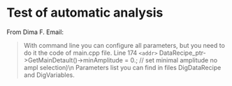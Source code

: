 # Test of automatic analysis

From Dima F. Email:
> With command line you can configure all parameters, but you need to do it the code of main.cpp file.
Line 174 `<addr>` DataRecipe_ptr->GetMainDetault()->minAmplitude = 0.; // set minimal amplitude no ampl selection)\n
> Parameters list you can find in files DigDataRecipe and DigVariables.
